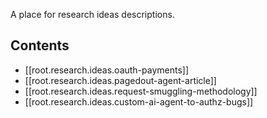 A place for research ideas descriptions.

## Contents
- [[root.research.ideas.oauth-payments]]
- [[root.research.ideas.pagedout-agent-article]]
- [[root.research.ideas.request-smuggling-methodology]]
- [[root.research.ideas.custom-ai-agent-to-authz-bugs]]